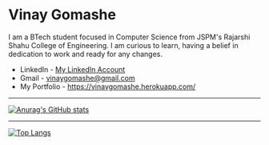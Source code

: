 # Vinay Gomashe
I am a BTech student focused in Computer Science from JSPM's Rajarshi Shahu College of Engineering.
I am curious to learn, having a belief in dedication to work and ready for any changes.
- LinkedIn - [My LinkedIn Account](https://www.linkedin.com/in/vinay-gomashe-77283b1a9)
- Gmail - vinaygomashe@gmail.com
- My Portfolio - https://vinaygomashe.herokuapp.com/

---

[![Anurag's GitHub stats](https://github-readme-stats.vercel.app/api?username=vinay-alt&show_icons=true&theme=tokyonight)](https://github.com/vinay-alt/)

---

[![Top Langs](https://github-readme-stats.vercel.app/api/top-langs/?username=vinay-alt&show_icons=true&theme=tokyonight)](https://github.com/vinay-alt)


